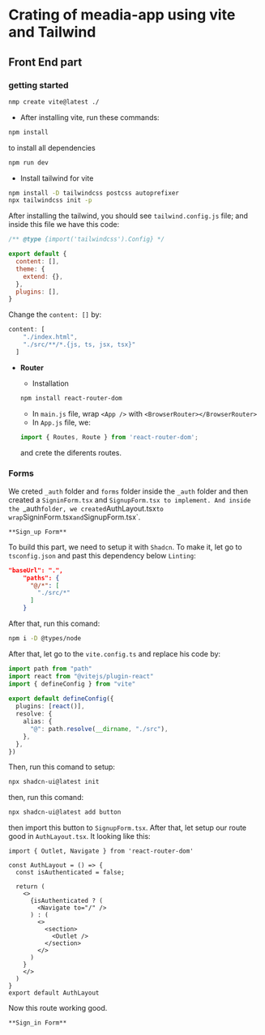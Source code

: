 # Crating of meadia-app using vite and Tailwind

## Front End part

### getting started

```bash
nmp create vite@latest ./
```
- After installing vite, run these commands:
```sh
npm install
```
to install all dependencies

```sh
npm run dev
```
- Install tailwind for vite

```bash
npm install -D tailwindcss postcss autoprefixer
npx tailwindcss init -p
```
After installing the tailwind, you should see `tailwind.config.js` file; and inside this file we have this code:
```js
/** @type {import('tailwindcss').Config} */

export default {
  content: [],
  theme: {
    extend: {},
  },
  plugins: [],
}
```
Change the `content: []` by: 
```javascript
content: [
    "./index.html",
    "./src/**/*.{js, ts, jsx, tsx}"
  ]
```
- **Router**

  - Installation
  ```bash
  npm install react-router-dom
  ```
  - In `main.js` file, wrap `<App />` with `<BrowserRouter></BrowserRouter>`
  - In `App.js` file, we:
  ```typescript
  import { Routes, Route } from 'react-router-dom';
  ```
  and crete the diferents routes.

### Forms
   We creted `_auth` folder and `forms` folder inside the `_auth` folder and then created a `SigninForm.tsx` and `SignupForm.tsx to implement. And inside the `_auth` folder, we created `AuthLayout.tsx` to wrap `SigninForm.tsx` and `SignupForm.tsx`.

    **Sign_up Form**
To build this part, we need to setup it with `Shadcn`. To make it, let go to `tsconfig.json` and past this dependency below `Linting`:

```json
"baseUrl": ".",
    "paths": {
      "@/*": [
        "./src/*"
      ]
    }
```

After that, run this comand:

```bash 
npm i -D @types/node
```

After that, let go to the `vite.config.ts` and replace his code by:

```typescript
import path from "path"
import react from "@vitejs/plugin-react"
import { defineConfig } from "vite"
 
export default defineConfig({
  plugins: [react()],
  resolve: {
    alias: {
      "@": path.resolve(__dirname, "./src"),
    },
  },
})
```
Then, run this comand to setup: 
```bash
npx shadcn-ui@latest init
```
then, run this comand:

```bash	
npx shadcn-ui@latest add button
```
then import this button to `SignupForm.tsx`. After that, let setup our route good in `AuthLayout.tsx`. It looking like this:

```tsx
import { Outlet, Navigate } from 'react-router-dom'

const AuthLayout = () => {
  const isAuthenticated = false;

  return (
    <>
      {isAuthenticated ? (
        <Navigate to="/" />
      ) : (
        <>
          <section>
            <Outlet />
          </section>
        </>
      )
    }
    </>
  )
}
export default AuthLayout
```
Now this route working good.

    **Sign_in Form**

